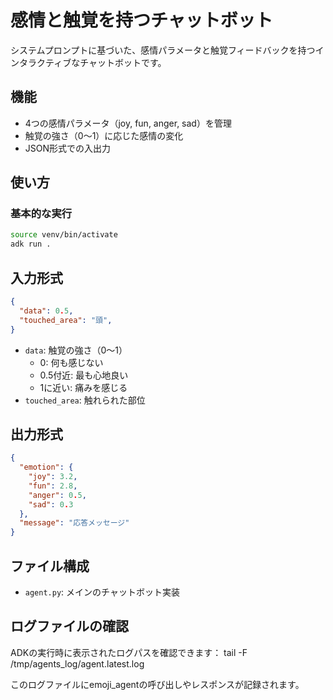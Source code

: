 # 感情と触覚を持つチャットボット

システムプロンプトに基づいた、感情パラメータと触覚フィードバックを持つインタラクティブなチャットボットです。

## 機能

- 4つの感情パラメータ（joy, fun, anger, sad）を管理
- 触覚の強さ（0〜1）に応じた感情の変化
- JSON形式での入出力

## 使い方

### 基本的な実行

```bash
source venv/bin/activate
adk run .
```

## 入力形式

```json
{
  "data": 0.5,
  "touched_area": "頭",
}
```

- `data`: 触覚の強さ（0〜1）
  - 0: 何も感じない
  - 0.5付近: 最も心地良い
  - 1に近い: 痛みを感じる
- `touched_area`: 触れられた部位

## 出力形式

```json
{
  "emotion": {
    "joy": 3.2,
    "fun": 2.8,
    "anger": 0.5,
    "sad": 0.3
  },
  "message": "応答メッセージ"
}
```

## ファイル構成

- `agent.py`: メインのチャットボット実装

## ログファイルの確認

  ADKの実行時に表示されたログパスを確認できます：
  tail -F /tmp/agents_log/agent.latest.log

  このログファイルにemoji_agentの呼び出しやレスポンスが記録されます。
